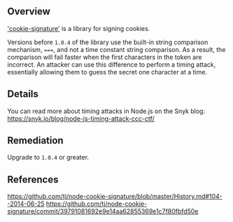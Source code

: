 ## Overview
['cookie-signature'](https://www.npmjs.com/package/cookie-signature) is a library for signing cookies.

Versions before `1.0.4` of the library use the built-in string comparison mechanism, `===`, and not a time constant string comparison. As a result, the comparison will fail faster when the first characters in the token are incorrect. 
An attacker can use this difference to perform a timing attack, essentially allowing them to guess the secret one character at a time.

## Details
You can read more about timing attacks in Node.js on the Snyk blog: https://snyk.io/blog/node-js-timing-attack-ccc-ctf/

## Remediation
Upgrade to `1.0.4` or greater.

## References
https://github.com/tj/node-cookie-signature/blob/master/History.md#104--2014-06-25
https://github.com/tj/node-cookie-signature/commit/39791081692e9e14aa62855369e1c7f80fbfd50e
